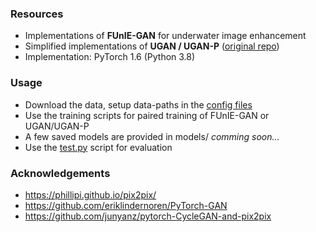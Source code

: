 
### Resources
- Implementations of **FUnIE-GAN** for underwater image enhancement
- Simplified implementations of **UGAN / UGAN-P** ([original repo](https://github.com/cameronfabbri/Underwater-Color-Correction))
- Implementation: PyTorch 1.6 (Python 3.8)

### Usage
- Download the data, setup data-paths in the [config files](/PyTorch/configs/)
- Use the training scripts for paired training of FUnIE-GAN or UGAN/UGAN-P 
- A few saved models are provided in models/ *comming soon...*
- Use the [test.py](test.py) script for evaluation

### Acknowledgements
- https://phillipi.github.io/pix2pix/
- https://github.com/eriklindernoren/PyTorch-GAN
- https://github.com/junyanz/pytorch-CycleGAN-and-pix2pix
